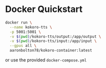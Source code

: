 # Docker Quickstart 

```bash
docker run \
  --name kokoro-tts \
  -p 5001:5001 \
  -v $(pwd)/kokoro-tts/output:/app/output \
  -v $(pwd)/kokoro-tts/input:/app/input \
  --gpus all \
  aaronbolton78/kokoro-container:latest
```
or use the provided `docker-compose.yml`

